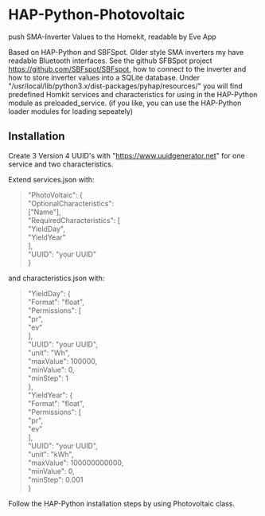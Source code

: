 # HAP-Python-Photovoltaic
push SMA-Inverter Values to the Homekit, readable by Eve App

Based on HAP-Python and SBFSpot.
Older style SMA inverters my have readable Bluetooth interfaces. See the github SFBSpot project <https://github.com/SBFspot/SBFspot>, how to connect to the inverter and how to store inverter values into a SQLite database.
Under "/usr/local/lib/python3.x/dist-packages/pyhap/resources/" you will find predefined Homkit services and characteristics for using in the HAP-Python module as preloaded_service. (if you like, you can use the HAP-Python loader modules for loading sepeately)

## Installation

Create 3 Version 4 UUID's with "https://www.uuidgenerator.net" for one service and two characteristics. 

Extend services.json with:

>"PhotoVoltaic": {<br>
"OptionalCharacteristics": <br>
["Name"],<br>
"RequiredCharacteristics": [<br>
"YieldDay",<br>
"YieldYear"<br>
],<br>
"UUID": "your UUID"<br>
 }<br>
 >
 and characteristics.json with:
 <br>
> "YieldDay": {<br>
      "Format": "float",<br>
      "Permissions": [<br>
         "pr",<br>
         "ev"<br>
      ],<br>
      "UUID": "your UUID",<br>
      "unit": "Wh",<br>
          "maxValue": 100000,<br>
          "minValue": 0,<br>
          "minStep": 1<br>
   },<br>
   "YieldYear": {<br>
      "Format": "float",<br>
      "Permissions": [<br>
         "pr",<br>
         "ev"<br>
      ],<br>
      "UUID": "your UUID",<br>
      "unit": "kWh",<br>
      "maxValue": 100000000000,<br>
      "minValue": 0,<br>
      "minStep": 0.001<br>
   }<br>
 >
 
 
 Follow the HAP-Python installation steps by using Photovoltaic class.
 

